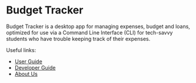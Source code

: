 # Budget Tracker

Budget Tracker is a desktop app for managing expenses, budget and loans, optimized for use via a Command Line Interface (CLI)
for tech-savvy students who have trouble keeping track of their expenses.

Useful links:

* [User Guide](UserGuide.md)
* [Developer Guide](DeveloperGuide.md)
* [About Us](AboutUs.md)
